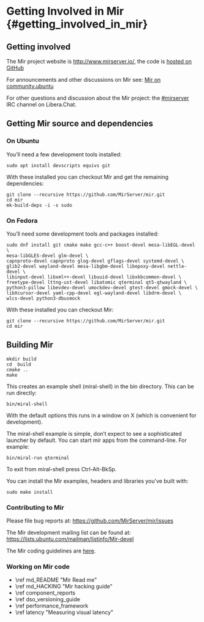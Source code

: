 # Getting Involved in Mir  {#getting_involved_in_mir}

## Getting involved

The Mir project website is <http://www.mirserver.io/>, 
the code is [hosted on GitHub](https://github.com/MirServer) 

For announcements and other discussions on Mir see: 
[Mir on community.ubuntu](https://community.ubuntu.com/c/mir) 

For other questions and discussion about the Mir project: 
the [\#mirserver](https://web.libera.chat/?channels=#mir-server) IRC channel on Libera.Chat.


## Getting Mir source and dependencies
###  On Ubuntu

You’ll need a few development tools installed:

    sudo apt install devscripts equivs git

With these installed you can checkout Mir and get the remaining dependencies:

    git clone --recursive https://github.com/MirServer/mir.git
    cd mir
    mk-build-deps -i -s sudo

### On Fedora

You’ll need some development tools and packages installed:

    sudo dnf install git cmake make gcc-c++ boost-devel mesa-libEGL-devel \
    mesa-libGLES-devel glm-devel \
    capnproto-devel capnproto glog-devel gflags-devel systemd-devel \
    glib2-devel wayland-devel mesa-libgbm-devel libepoxy-devel nettle-devel \
    libinput-devel libxml++-devel libuuid-devel libxkbcommon-devel \
    freetype-devel lttng-ust-devel libatomic qterminal qt5-qtwayland \
    python3-pillow libevdev-devel umockdev-devel gtest-devel gmock-devel \
    libXcursor-devel yaml-cpp-devel egl-wayland-devel libdrm-devel \
    wlcs-devel python3-dbusmock

With these installed you can checkout Mir:

    git clone --recursive https://github.com/MirServer/mir.git
    cd mir

Building Mir
------------

    mkdir build
    cd  build
    cmake ..
    make

This creates an example shell (miral-shell) in the bin directory. This can be
run directly:

    bin/miral-shell

With the default options this runs in a window on X (which is convenient for
development).

The miral-shell example is simple, don’t expect to see a sophisticated launcher
by default. You can start mir apps from the command-line. For example:

    bin/miral-run qterminal

To exit from miral-shell press Ctrl-Alt-BkSp.

You can install the Mir examples, headers and libraries you've built with:
  
    sudo make install

### Contributing to Mir

Please file bug reports at: https://github.com/MirServer/mir/issues

The Mir development mailing list can be found at: https://lists.ubuntu.com/mailman/listinfo/Mir-devel

The Mir coding guidelines are [here](cppguide/index.html).

### Working on Mir code

 - \ref md_README  "Mir Read me"
 - \ref md_HACKING "Mir hacking guide"
 - \ref component_reports
 - \ref dso_versioning_guide
 - \ref performance_framework
 - \ref latency "Measuring visual latency"
